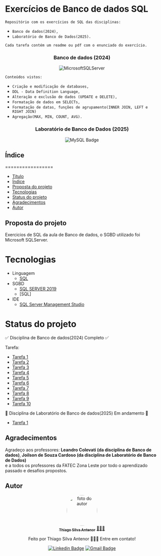 # Exercícios de Banco de dados SQL

`Repositório com os exercícios de SQL das disciplinas:`
- `Banco de dados(2024),`
- `Laboratório de Banco de Dados(2025).`<br>

`Cada tarefa contém um readme ou pdf com o enunciado do exercício.`

<div align="center">
  
<h3> Banco de dados (2024) </h3>
  
![MicrosoftSQLServer](https://img.shields.io/badge/Microsoft%20SQL%20Server-CC2927?style=for-the-badge&logo=microsoft%20sql%20server&logoColor=white)  

</div>

`Conteúdos vistos:` 
- `Criação e modificação de databases,`
- `DDL - Data Definition Language,`
- `Alteração e exclusão de dados (UPDATE e DELETE),`
- `Formatação de dados em SELECTs,`
- `Formatação de datas, funções de agrupamento(INNER JOIN, LEFT e RIGHT JOIN)`
- `Agregação(MAX, MIN, COUNT, AVG).`

<div align="center">
  
<h3> Laboratório de Banco de Dados (2025) </h3>
  
![MySQL Badge](https://img.shields.io/badge/MySQL-005C84?style=for-the-badge&logo=mysql&logoColor=white)

</div>

## Índice
=================
<!--ts-->
* [Título](#exercicios-de-banco-de-dados-sql)
* [Índice](#índice)
* [Proposta do projeto](#proposta-do-projeto)
* [Tecnologias](#tecnologias)
* [Status do projeto](#status-do-projeto)
* [Agradecimentos](#agradecimentos)
* [Autor](#autor)
<!--te-->


## Proposta do projeto
Exercicios de SQL da aula de Banco de dados, o SGBD utilizado foi Microsoft SQLServer.

# Tecnologias
- Linguagem
  - [SQL](https://www.w3schools.com/sql/)
- SGBD
  - [SQL SERVER 2019](https://www.microsoft.com/pt-br/sql-server/sql-server-2019)
  - [SQL]
- IDE
  - [SQL Server Management Studio](https://learn.microsoft.com/en-us/sql/ssms/download-sql-server-management-studio-ssms?view=sql-server-ver16)  

# Status do projeto
✅ Disciplina de Banco de dados(2024) Completo ✅

Tarefa:
- [Tarefa 1](https://github.com/thiagosilvaantenor/Banco_de_Dados_Exercicios/tree/main/disciplina_banco_de_dados/tarefa_01)
- [Tarefa 2](https://github.com/thiagosilvaantenor/Banco_de_Dados_Exercicios/tree/main/disciplina_banco_de_dados/tarefa_02)
- [Tarefa 3](https://github.com/thiagosilvaantenor/Banco_de_Dados_Exercicios/tree/main/disciplina_banco_de_dados/tarefa_03)
- [Tarefa 4](https://github.com/thiagosilvaantenor/Banco_de_Dados_Exercicios/tree/main/disciplina_banco_de_dados/tarefa_04)
- [Tarefa 5](https://github.com/thiagosilvaantenor/Banco_de_Dados_Exercicios/tree/main/disciplina_banco_de_dados/tarefa_05)
- [Tarefa 6](https://github.com/thiagosilvaantenor/Banco_de_Dados_Exercicios/tree/main/disciplina_banco_de_dados/tarefa_06)
- [Tarefa 7](https://github.com/thiagosilvaantenor/Banco_de_Dados_Exercicios/tree/main/disciplina_banco_de_dados/tarefa_07)
- [Tarefa 8](https://github.com/thiagosilvaantenor/Banco_de_Dados_Exercicios/tree/main/disciplina_banco_de_dados/tarefa_08)
- [Tarefa 9](https://github.com/thiagosilvaantenor/Banco_de_Dados_Exercicios/tree/main/disciplina_banco_de_dados/tarefa_09)
- [Tarefa 10](https://github.com/thiagosilvaantenor/Banco_de_Dados_Exercicios/tree/main/disciplina_banco_de_dados/tarefa_10)

🚧 Disciplina de Laboratório de Banco de dados(2025) Em andamento 🚧
- [Tarefa 1](https://github.com/thiagosilvaantenor/Banco_de_Dados_Exercicios/tree/main/disciplina_laboratorio_de_banco_de_dados/tarefa_01)

## Agradecimentos
Agradeço aos professores: <strong> Leandro Colevati (da disciplina de Banco de dados)</strong>,<strong> Joilson de Souza Cardoso (da disciplina de Laboratório de Banco de Dados)</strong><br>
e a todos os professores da FATEC Zona Leste por todo o aprendizado passado e desafios propostos.

## Autor

<div align="center">
<a href="https://www.linkedin.com/in/thiago-antenor/">
<img style="border-radius: 50%;" src="https://avatars.githubusercontent.com/u/99970279?v=4" width="100px;" alt="foto do autor"/>
 <br />
 <sub><b>Thiago Silva Antenor</b></sub></a> <a href="https://www.linkedin.com/in/thiago-antenor/" title="Linkedin"> 🧑🏾‍💻</a>


Feito por Thiago Silva Antenor 👨🏾‍💻 Entre em contato!

[![Linkedin Badge](https://img.shields.io/badge/-Thiago-blue?style=flat-square&logo=Linkedin&logoColor=white&link=https://www.linkedin.com/in/thiago-antenor/)](https://www.linkedin.com/in/thiago-antenor/) 
[![Gmail Badge](https://img.shields.io/badge/-thiagoantenor31@gmail.com-c14438?style=flat-square&logo=Gmail&logoColor=white&link=mailto:thiagoantenor31.com)](mailto:thiagoantenor31.com)
</div>
